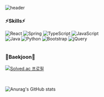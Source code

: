 ![header](https://capsule-render.vercel.app/api?type=waving&color=auto&height=300&section=header&text=Seo%20Mincheol&fontSize=90)
<br/>

### ⚡Skills⚡
![React](https://img.shields.io/badge/react-%2320232a.svg?style=for-the-badge&logo=react&logoColor=%2361DAFB)
![Spring](https://img.shields.io/badge/spring-%236DB33F.svg?style=for-the-badge&logo=spring&logoColor=white)
![TypeScript](https://img.shields.io/badge/typescript-%23007ACC.svg?style=for-the-badge&logo=typescript&logoColor=white)
![JavaScript](https://img.shields.io/badge/javascript-%23323330.svg?style=for-the-badge&logo=javascript&logoColor=%23F7DF1E)
<br/>
![Java](https://img.shields.io/badge/java-%23ED8B00.svg?style=for-the-badge&logo=java&logoColor=white)
![Python](https://img.shields.io/badge/python-3670A0?style=for-the-badge&logo=python&logoColor=ffdd54)
![Bootstrap](https://img.shields.io/badge/bootstrap-%23563D7C.svg?style=for-the-badge&logo=bootstrap&logoColor=white)
![jQuery](https://img.shields.io/badge/jquery-%230769AD.svg?style=for-the-badge&logo=jquery&logoColor=white)
<br/><br/>

### 🌱Baekjoon🌱
[![Solved.ac 프로필](http://mazassumnida.wtf/api/generate_badge?boj=smc5720)](https://solved.ac/smc5720)
<br/><br/><br/>

![Anurag's GitHub stats](https://github-readme-stats.vercel.app/api?username=smc5720&&show_icons=true&theme=tokyonight)
